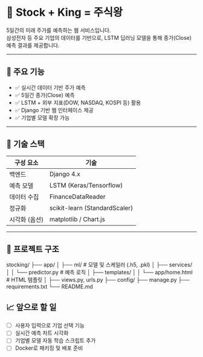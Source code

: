 # 👑 Stock + King = 주식왕

5일간의 미래 주가를 예측하는 웹 서비스입니다.  
삼성전자 등 주요 기업의 데이터를 기반으로, LSTM 딥러닝 모델을 통해 종가(Close) 예측 결과를 제공합니다.

---

## 📌 주요 기능

- ✅ 실시간 데이터 기반 주가 예측
- ✅ 5일간 종가(Close) 예측
- ✅ LSTM + 외부 지표(DOW, NASDAQ, KOSPI 등) 활용
- ✅ Django 기반 웹 인터페이스 제공
- ✅ 기업별 모델 확장 가능

---

## 🧠 기술 스택

| 구성 요소     | 기술                         |
|--------------|------------------------------|
| 백엔드       | Django 4.x                   |
| 예측 모델     | LSTM (Keras/Tensorflow)      |
| 데이터 수집   | FinanceDataReader            |
| 정규화       | scikit-learn (StandardScaler)|
| 시각화 (옵션) | matplotlib / Chart.js        |

---

## 📁 프로젝트 구조

stocking/ ├── app/ │ ├── ml/ # 모델 및 스케일러 (.h5, .pkl) │ ├── services/ │ │ └── predictor.py # 예측 로직 │ ├── templates/ │ │ └── app/home.html # HTML 템플릿 │ ├── views.py, urls.py ├── config/ ├── manage.py ├── requirements.txt └── README.md

## 📈 앞으로 할 일

- [ ] 사용자 입력으로 기업 선택 기능
- [ ] 실시간 예측 차트 시각화
- [ ] 기업별 모델 자동 학습 스크립트 추가
- [ ] Docker로 패키징 및 배포 준비
